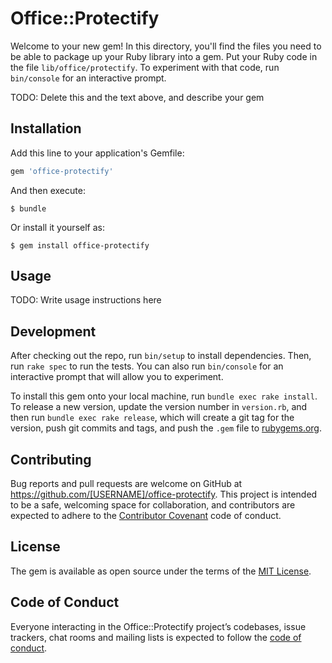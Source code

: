 # Office::Protectify

Welcome to your new gem! In this directory, you'll find the files you need to be able to package up your Ruby library into a gem. Put your Ruby code in the file `lib/office/protectify`. To experiment with that code, run `bin/console` for an interactive prompt.

TODO: Delete this and the text above, and describe your gem

## Installation

Add this line to your application's Gemfile:

```ruby
gem 'office-protectify'
```

And then execute:

    $ bundle

Or install it yourself as:

    $ gem install office-protectify

## Usage

TODO: Write usage instructions here

## Development

After checking out the repo, run `bin/setup` to install dependencies. Then, run `rake spec` to run the tests. You can also run `bin/console` for an interactive prompt that will allow you to experiment.

To install this gem onto your local machine, run `bundle exec rake install`. To release a new version, update the version number in `version.rb`, and then run `bundle exec rake release`, which will create a git tag for the version, push git commits and tags, and push the `.gem` file to [rubygems.org](https://rubygems.org).

## Contributing

Bug reports and pull requests are welcome on GitHub at https://github.com/[USERNAME]/office-protectify. This project is intended to be a safe, welcoming space for collaboration, and contributors are expected to adhere to the [Contributor Covenant](http://contributor-covenant.org) code of conduct.

## License

The gem is available as open source under the terms of the [MIT License](https://opensource.org/licenses/MIT).

## Code of Conduct

Everyone interacting in the Office::Protectify project’s codebases, issue trackers, chat rooms and mailing lists is expected to follow the [code of conduct](https://github.com/[USERNAME]/office-protectify/blob/master/CODE_OF_CONDUCT.md).
